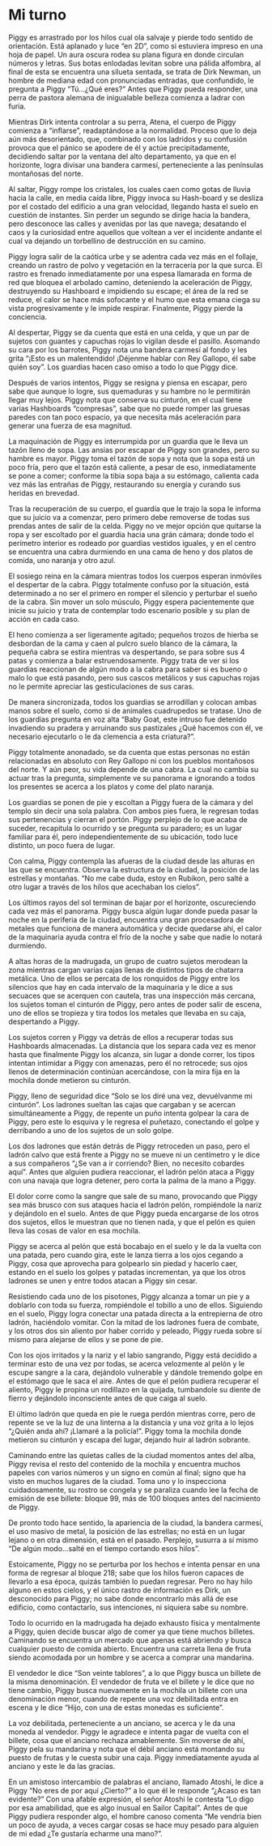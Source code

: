 # Mi turno

Piggy es arrastrado por los hilos cual ola salvaje y pierde todo sentido de orientación. Está aplanado y luce “en 2D”, como si estuviera impreso en una hoja de papel. Un aura oscura rodea su plana figura en donde circulan números y letras. Sus botas enlodadas levitan sobre una pálida alfombra, al final de esta se encuentra una silueta sentada, se trata de Dirk Newman, un hombre de mediana edad con pronunciadas entradas, que confundido, le pregunta a Piggy “Tú…¿Qué eres?” Antes que Piggy pueda responder, una perra de pastora alemana de inigualable belleza comienza a ladrar con furia.

Mientras Dirk intenta controlar a su perra, Atena, el cuerpo de Piggy comienza a “inflarse”, readaptándose a la normalidad. Proceso que lo deja aún más desorientado, que, combinado con los ladridos y su confusión provoca que el pánico se apodere de él y actúe precipitadamente, decidiendo saltar por la ventana del alto departamento, ya que en el horizonte, logra divisar una bandera carmesí, perteneciente a las penínsulas montañosas del norte.

Al saltar, Piggy rompe los cristales, los cuales caen como gotas de lluvia hacia la calle, en media caída libre, Piggy invoca su Hash-board y se desliza por el costado del edificio a una gran velocidad, llegando hasta el suelo en cuestión de instantes. Sin perder un segundo se dirige hacia la bandera, pero desconoce las calles y avenidas por las que navega; desatando el caos y la curiosidad entre aquellos que voltean a ver el incidente andante el cual va dejando un torbellino de destrucción en su camino.

Piggy logra salir de la caótica urbe y se adentra cada vez más en el follaje, creando un rastro de polvo y vegetación en la terracería por la que surca. El rastro es frenado inmediatamente por una espesa llamarada en forma de red que bloquea el arbolado camino, deteniendo la aceleración de Piggy, destruyendo su Hashboard e impidiendo su escape; el área de la red se reduce, el calor se hace más sofocante y el humo que esta emana ciega su vista progresivamente y le impide respirar. Finalmente, Piggy pierde la conciencia.

Al despertar, Piggy se da cuenta que está en una celda, y que un par de sujetos con guantes y capuchas rojas lo vigilan desde el pasillo. Asomando su cara por los barrotes, Piggy nota una bandera carmesí al fondo y les grita “¡Esto es un malentendido! ¡Déjenme hablar con Rey Gallopo, él sabe quién soy”. Los guardias hacen caso omiso a todo lo que Piggy dice. 

Después de varios intentos, Piggy se resigna y piensa en escapar, pero sabe que aunque lo logre, sus quemaduras y su hambre no le permitirán llegar muy lejos. Piggy nota que conserva su cinturón, en el cual tiene varias Hashboards “compresas”, sabe que no puede romper las gruesas paredes con tan poco espacio, ya que necesita más aceleración para generar una fuerza de esa magnitud. 

La maquinación de Piggy es interrumpida por un guardia que le lleva un tazón lleno de sopa. Las ansias por escapar de Piggy son grandes, pero su hambre es mayor. Piggy toma el tazón de sopa y nota que la sopa está un poco fría, pero que el tazón está caliente, a pesar de eso, inmediatamente se pone a comer; conforme la tibia sopa baja a su estómago, calienta cada vez más las entrañas de Piggy, restaurando su energía y curando sus heridas en brevedad.

Tras la recuperación de su cuerpo, el guardía que le trajo la sopa le informa que su juicio va a comenzar, pero primero debe removerse de todas sus prendas antes de salir de la celda. Piggy no ve mejor opción que quitarse la ropa y ser escoltado por el guardia hacia una grán cámara; donde todo el perímetro interior es rodeado por guardias vestidos iguales, y en el centro se encuentra una cabra durmiendo en una cama de heno y dos platos de comida, uno naranja y otro azul. 

El sosiego reina en la cámara mientras todos los cuerpos esperan inmóviles el despertar de la cabra. Piggy totalmente confuso por la situación, está determinado a no ser el primero en romper el silencio y perturbar el sueño de la cabra. Sin mover un solo músculo, Piggy espera pacientemente que inicie su juicio y trata de contemplar todo escenario posible y su plan de acción en cada caso. 

El heno comienza a ser ligeramente agitado; pequeños trozos de hierba se desbordan de la cama y caen al pulcro suelo blanco de la cámara, la pequeña cabra se estira mientras va despertando, se para sobre sus 4 patas y comienza a balar estruendosamente. Piggy trata de ver si los guardias reaccionan de algún modo a la cabra para saber si es bueno o malo lo que está pasando, pero sus cascos metálicos y sus capuchas rojas no le permite apreciar las gesticulaciones de sus caras. 

De manera sincronizada, todos los guardias se arrodillan y colocan ambas manos sobre el suelo, como si de animales cuadrupedos se tratase. Uno de los guardias pregunta en voz alta “Baby Goat, este intruso fue detenido invadiendo su pradera y arruinando sus pastizales ¿Qué hacemos con él, ve necesario ejecutarlo o le da clemencia a esta criatura?”. 

Piggy totalmente anonadado, se da cuenta que estas personas no están relacionadas en absoluto con Rey Gallopo ni con los pueblos montañosos del norte. Y aún peor, su vida depende de una cabra. La cual no cambia su actuar tras la pregunta, simplemente ve su panorama e ignorando a todos los presentes se acerca a los platos y come del plato naranja.

Los guardias se ponen de pie y escoltan a Piggy fuera de la cámara y del templo sin decir una sola palabra. Con ambos pies fuera, le regresan todas sus pertenencias y cierran el portón. Piggy perplejo de lo que acaba de suceder, recapitula lo ocurrido y se pregunta su paradero; es un lugar familiar para él, pero independientemente de su ubicación, todo luce distinto, un poco fuera de lugar.

Con calma, Piggy contempla las afueras de la ciudad desde las alturas en las que se encuentra. Observa la estructura de la ciudad, la posición de las estrellas y montañas. “No me cabe duda, estoy en Rubikon, pero salté a otro lugar a través de los hilos que acechaban los cielos”. 
 
Los últimos rayos del sol terminan de bajar por el horizonte, oscureciendo cada vez más el panorama. Piggy busca algún lugar donde pueda pasar la noche en la periferia de la ciudad, encuentra una gran procesadora de metales que funciona de manera automática y decide quedarse ahí, el calor de la maquinaria ayuda contra el frío de la noche y sabe que nadie lo notará durmiendo.

A altas horas de la madrugada, un grupo de cuatro sujetos merodean la zona mientras cargan varias cajas llenas de distintos tipos de chatarra metálica. Uno de ellos se percata de los ronquidos de Piggy entre los silencios que hay en cada intervalo de la maquinaria y le dice a sus secuaces que se acerquen con cautela, tras una inspección más cercana, los sujetos toman el cinturón de Piggy, pero antes de poder salir de escena, uno de ellos se tropieza y tira todos los metales que llevaba en su caja, despertando a Piggy. 

Los sujetos corren y Piggy va detrás de ellos a recuperar todas sus Hashboards almacenadas. La distancia que los separa cada vez es menor hasta que finalmente Piggy los alcanza, sin lugar a donde correr, los tipos intentan intimidar a Piggy con amenazas, pero él no retrocede; sus ojos llenos de determinación continúan acercándose, con la mira fija en la mochila donde metieron su cinturón.

Piggy, lleno de seguridad dice “Solo se los diré una vez, devuélvanme mi cinturón”. Los ladrones sueltan las cajas que cargaban y se acercan simultáneamente a Piggy, de repente un puño intenta golpear la cara de Piggy, pero este lo esquiva y le regresa el puñetazo, conectando el golpe y derribando a uno de los sujetos de un solo golpe. 

Los dos ladrones que están detrás de Piggy retroceden un paso, pero el ladrón calvo que está frente a Piggy no se mueve ni un centímetro y le dice a sus compañeros “¿Se van a ir corriendo? Bien, no necesito cobardes aquí”. Antes que alguien pudiera reaccionar, el ladrón pelón ataca a Piggy con una navaja que logra detener, pero corta la palma de la mano a Piggy. 

El dolor corre como la sangre que sale de su mano, provocando que Piggy sea más brusco con sus ataques hacia el ladrón pelón, rompiéndole la nariz y dejándolo en el suelo. Antes de que Piggy pueda encargarse de los otros dos sujetos, ellos le muestran que no tienen nada, y que el pelón es quien lleva las cosas de valor en esa mochila. 

Piggy se acerca al pelón que está bocabajo en el suelo y le da la vuelta con una patada, pero cuando gira, este le lanza tierra a los ojos cegando a Piggy, cosa que aprovecha para golpearlo sin piedad y hacerlo caer, estando en el suelo los golpes y patadas incrementan, ya que los otros ladrones se unen y entre todos atacan a Piggy sin cesar.

Resistiendo cada uno de los pisotones, Piggy alcanza a tomar un pie y a doblarlo con toda su fuerza, rompiéndole el tobillo a uno de ellos. Siguiendo en el suelo, Piggy logra conectar una patada directa a la entrepierna de otro ladrón, haciéndolo vomitar. Con la mitad de los ladrones fuera de combate, y los otros dos sin aliento por haber corrido y peleado, Piggy rueda sobre sí mismo para alejarse de ellos y se pone de pie. 

Con los ojos irritados y la nariz y el labio sangrando, Piggy está decidido a terminar esto de una vez por todas, se acerca velozmente al pelón y le escupe sangre a la cara, dejándolo vulnerable y dándole tremendo golpe en el estómago que le saca el aire. Antes de que el pelón pudiera recuperar el aliento, Piggy le propina un rodillazo en la quijada, tumbandole su diente de fierro y dejándolo inconsciente antes de que caiga al suelo.

El último ladrón que queda en pie le ruega perdón mientras corre, pero de repente se ve la luz de una linterna a la distancia y una voz grita a lo lejos “¿Quién anda ahí? ¡Llamaré a la policía!”. Piggy toma la mochila donde metieron su cinturón y escapa del lugar, dejando huir al ladrón sobrante. 

Caminando entre las quietas calles de la ciudad momentos antes del alba, Piggy revisa el resto del contenido de la mochila y encuentra muchos papeles con varios números y un signo en común al final; signo que ha visto en muchos lugares de la ciudad. Toma uno y lo inspecciona cuidadosamente, su rostro se congela y se paraliza cuando lee la fecha de emisión de ese billete: bloque 99, más de 100 bloques antes del nacimiento de Piggy.

De pronto todo hace sentido, la apariencia de la ciudad, la bandera carmesí, el uso masivo de metal, la posición de las estrellas; no está en un lugar lejano o en otra dimensión, está en el pasado. Perplejo, susurra a sí mismo “De algún modo…salté en el tiempo cortando esos hilos”.

Estoicamente, Piggy no se perturba por los hechos e intenta pensar en una forma de regresar al bloque 218; sabe que los hilos fueron capaces de llevarlo a esa época, quizás también lo puedan regresar. Pero no hay hilo alguno en estos cielos, y el único rastro de información es Dirk, un desconocido para Piggy; no sabe donde encontrarlo más allá de ese edificio, como contactarlo, sus intenciones, ni siquiera sabe su nombre.

Todo lo ocurrido en la madrugada ha dejado exhausto física y mentalmente a Piggy, quien decide buscar algo de comer ya que tiene muchos billetes. Caminando se encuentra un mercado que apenas está abriendo y busca cualquier puesto de comida abierto. Encuentra una carreta llena de fruta siendo acomodada por un hombre y se acerca a comprar una mandarina. 

El vendedor le dice “Son veinte tablores”, a lo que Piggy busca un billete de la misma denominación. El vendedor de fruta ve el billete y le dice que no tiene cambio, Piggy busca nuevamente en la mochila un billete con una denominación menor, cuando de repente una voz debilitada entra en escena y le dice “Hijo, con una de estas monedas es suficiente”.

La voz debilitada, perteneciente a un anciano, se acerca y le da una moneda al vendedor. Piggy le agradece e intenta pagar de vuelta con el billete, cosa que el anciano rechaza amablemente. Sin moverse de ahí, Piggy pela su mandarina y nota que el débil anciano está montando su puesto de frutas y le cuesta subir una caja. Piggy inmediatamente ayuda al anciano y este le da las gracias.

En un amistoso intercambio de palabras el anciano, llamado Atoshi, le dice a Piggy “No eres de por aquí ¿Cierto?” a lo que él le responde “¿Acaso es tan evidente?” Con una afable expresión, el señor Atoshi le contesta “Lo digo por esa amabilidad, que es algo inusual en Sailor Capital”. Antes de que Piggy pudiera responder algo, el hombre canoso comenta “Me vendría bien un poco de ayuda, a veces cargar cosas se hace muy pesado para alguien de mi edad ¿Te gustaría echarme una mano?”.  



